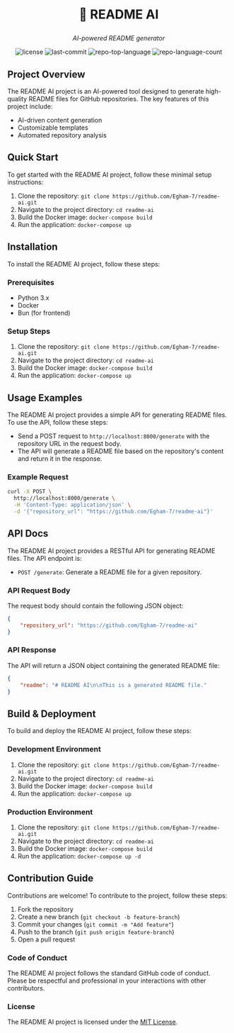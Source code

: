 # <p align="center">🚀 README AI</p>

<p align="center">
    <em>AI-powered README generator</em>
</p>

<p align="center">
    <img src="https://img.shields.io/github/license/Egham-7/readme-ai?style=default&logo=opensourceinitiative&logoColor=white&color=0080ff" alt="license">
    <img src="https://img.shields.io/github/last-commit/Egham-7/readme-ai?style=default&logo=git&logoColor=white&color=0080ff" alt="last-commit">
    <img src="https://img.shields.io/github/languages/top/Egham-7/readme-ai?style=default&color=0080ff" alt="repo-top-language">
    <img src="https://img.shields.io/github/languages/count/Egham-7/readme-ai?style=default&color=0080ff" alt="repo-language-count">
</p>

## **Project Overview**
The README AI project is an AI-powered tool designed to generate high-quality README files for GitHub repositories. The key features of this project include:

* AI-driven content generation
* Customizable templates
* Automated repository analysis

## **Quick Start**
To get started with the README AI project, follow these minimal setup instructions:

1. Clone the repository: `git clone https://github.com/Egham-7/readme-ai.git`
2. Navigate to the project directory: `cd readme-ai`
3. Build the Docker image: `docker-compose build`
4. Run the application: `docker-compose up`

## **Installation**
To install the README AI project, follow these steps:

### Prerequisites
* Python 3.x
* Docker
* Bun (for frontend)

### Setup Steps
1. Clone the repository: `git clone https://github.com/Egham-7/readme-ai.git`
2. Navigate to the project directory: `cd readme-ai`
3. Build the Docker image: `docker-compose build`
4. Run the application: `docker-compose up`

## **Usage Examples**
The README AI project provides a simple API for generating README files. To use the API, follow these steps:

* Send a POST request to `http://localhost:8000/generate` with the repository URL in the request body.
* The API will generate a README file based on the repository's content and return it in the response.

### Example Request
```bash
curl -X POST \
  http://localhost:8000/generate \
  -H 'Content-Type: application/json' \
  -d '{"repository_url": "https://github.com/Egham-7/readme-ai"}'
```

## **API Docs**
The README AI project provides a RESTful API for generating README files. The API endpoint is:

* `POST /generate`: Generate a README file for a given repository.

### API Request Body
The request body should contain the following JSON object:
```json
{
    "repository_url": "https://github.com/Egham-7/readme-ai"
}
```

### API Response
The API will return a JSON object containing the generated README file:
```json
{
    "readme": "# README AI\n\nThis is a generated README file."
}
```

## **Build & Deployment**
To build and deploy the README AI project, follow these steps:

### Development Environment
1. Clone the repository: `git clone https://github.com/Egham-7/readme-ai.git`
2. Navigate to the project directory: `cd readme-ai`
3. Build the Docker image: `docker-compose build`
4. Run the application: `docker-compose up`

### Production Environment
1. Clone the repository: `git clone https://github.com/Egham-7/readme-ai.git`
2. Navigate to the project directory: `cd readme-ai`
3. Build the Docker image: `docker-compose build`
4. Run the application: `docker-compose up -d`

## **Contribution Guide**
Contributions are welcome! To contribute to the project, follow these steps:

1. Fork the repository
2. Create a new branch (`git checkout -b feature-branch`)
3. Commit your changes (`git commit -m "Add feature"`)
4. Push to the branch (`git push origin feature-branch`)
5. Open a pull request

### Code of Conduct
The README AI project follows the standard GitHub code of conduct. Please be respectful and professional in your interactions with other contributors.

### License
The README AI project is licensed under the [MIT License](https://github.com/Egham-7/readme-ai/blob/main/LICENSE).
